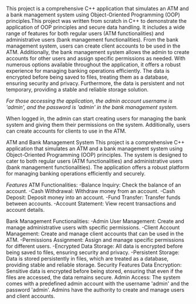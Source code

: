 This project is a comprehensive C++ application that simulates an ATM and a bank management system using Object-Oriented Programming (OOP) principles.This project was written from scratch in C++ to demonstrate the application of OOP principles and secure data handling. It includes a wide range of features for both regular users (ATM functionalities) and administrative users (bank management functionalities). From the bank management system, users can create client accounts to be used in the ATM. Additionally, the bank management system allows the admin to create accounts for other users and assign specific permissions as needed. With numerous options available throughout the application, it offers a robust experience for managing banking operations efficiently. The data is encrypted before being saved to files, treating them as a database, ensuring security and privacy. Furthermore, the data is persistent and not temporary, providing a stable and reliable storage solution.

*For those accessing the application, the admin account username is 'admin', and the password is 'admin' in the bank management system.* 

When logged in, the admin can start creating users for managing the bank system and giving them their permissions on the system. Additionally, users can create accounts for clients to use in the ATM.


ATM and Bank Management System
This project is a comprehensive C++ application that simulates an ATM and a bank management system using Object-Oriented Programming (OOP) principles. The system is designed to cater to both regular users (ATM functionalities) and administrative users (bank management functionalities). The application offers a robust platform for managing banking operations efficiently and securely.

*Features*
ATM Functionalities:
-Balance Inquiry: Check the balance of an account.
-Cash Withdrawal: Withdraw money from an account.
-Cash Deposit: Deposit money into an account.
-Fund Transfer: Transfer funds between accounts.
-Account Statement: View recent transactions and account details.

Bank Management Functionalities:
-Admin User Management: Create and manage administrative users with specific permissions.
-Client Account Management: Create and manage client accounts that can be used in the ATM.
-Permissions Assignment: Assign and manage specific permissions for different users.
-Encrypted Data Storage: All data is encrypted before being saved to files, ensuring security and privacy.
-Persistent Storage: Data is stored persistently in files, which are treated as a database, providing stable and reliable storage.
Security Features
Data Encryption: Sensitive data is encrypted before being stored, ensuring that even if the files are accessed, the data remains secure.
Admin Access: The system comes with a predefined admin account with the username 'admin' and the password 'admin'. Admins have the authority to create and manage users and client accounts.
